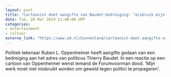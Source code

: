 ```yaml
---
layout: post
title: "Cartoonist doet aangifte van Baudet-bedreiging: ‘misbruik mijn werk niet’"
date: Tue, 26 Mar 2019 11:06:00 GMT
categories: 
- entertainment 
- cultuur 
externe_link: "https://www.ad.nl/binnenland/cartoonist-doet-aangifte-van-baudet-bedreiging-misbruik-mijn-werk-niet~ab72594a/"
---
```


Politiek tekenaar Ruben L. Oppenheimer heeft aangifte gedaan van een bedreiging aan het adres van politicus Thierry Baudet. In een reactie op een cartoon van Oppenheimer wenst iemand de Forumvoorman dood. ‘Mijn werk moet niet misbruikt worden om geweld tegen politici te propageren'.
